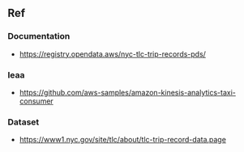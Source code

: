 ## Ref

### Documentation 
- https://registry.opendata.aws/nyc-tlc-trip-records-pds/

### Ieaa 
- https://github.com/aws-samples/amazon-kinesis-analytics-taxi-consumer

### Dataset 
- https://www1.nyc.gov/site/tlc/about/tlc-trip-record-data.page